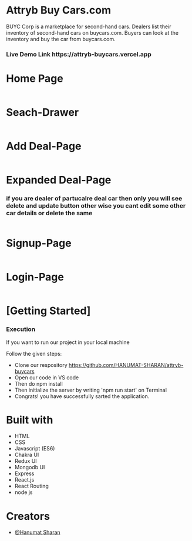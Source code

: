 
# Attryb Buy Cars.com
BUYC Corp is a marketplace for second-hand cars. Dealers list their inventory of second-hand cars on
buycars.com. Buyers can look at the inventory and buy the car from buycars.com.

<h3>Live Demo Link https://attryb-buycars.vercel.app </h3>



 <h1>Home Page</h1>
    <img src="https://res.cloudinary.com/dtkgxbbb7/image/upload/v1685158135/Screenshot_50_ebnqf0.png" alt="">
  <h1>Seach-Drawer </h1>
    <img src="https://res.cloudinary.com/dtkgxbbb7/image/upload/v1685158135/Screenshot_48_cnbjmn.png" alt="">
<h1>Add Deal-Page</h1>
    <img src="https://res.cloudinary.com/dtkgxbbb7/image/upload/v1685158134/Screenshot_49_vbqvwx.png" alt="">
    <h1>Expanded Deal-Page</h1>
    <h3>if you are dealer of partucalre deal car then only you will see delete and update button other wise you cant edit some other car details or delete the same</h3>
    <img src="https://res.cloudinary.com/dtkgxbbb7/image/upload/v1685158140/Screenshot_51_krl226.png" alt="">
     <h1>Signup-Page</h1>
    <img src="https://res.cloudinary.com/dtkgxbbb7/image/upload/v1685158140/Screenshot_53_bcjrfr.png" alt="">
    <h1>Login-Page</h1>
    <img src="https://res.cloudinary.com/dtkgxbbb7/image/upload/v1685158140/Screenshot_52_mumfv3.png" alt="">
    <h1>[Getting Started]</h1>
    <h3>Execution</h3>
    <p>If you want to run our project in your local machine</p>
    <p>Follow the given steps:</p>
    <ul>
        <li>Clone our respository <a href="https://github.com/HANUMAT-SHARAN/attryb-buycars">https://github.com/HANUMAT-SHARAN/attryb-buycars</a></li>
        <li>Open our code in VS code</li>
        <li>Then do npm install</li>
        <li>Then initialize the server by writing 'npm run start' on Terminal</li>
         <li>Congrats! you have successfully sarted the application.</li>
    </ul>
        <h1>Built with</h1>
    <ul>
        <li>HTML</li>
        <li>CSS</li>
        <li>Javascript (ES6)</li>
        <li>Chakra UI </li>
       <li>Redux UI </li> <li>Mongodb UI </li> <li>Express </li>
  <li>React.js</li>
  <li>React Routing</li>
        <li>node js</li>
    </ul>
        <h1>Creators</h1>
    <ul>
        <li><a href="https://github.com/HANUMAT-SHARAN">@Hanumat Sharan</a></li>
        
        
        



